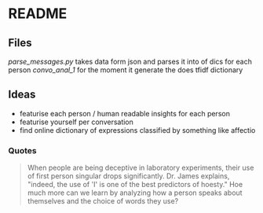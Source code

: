 # README

## Files
*parse_messages.py* takes data form json and parses it into of dics for each person
*convo_anal_1* for the moment it generate the does tfidf dictionary


## Ideas
- featurise each person / human readable insights for each person
- featurise yourself per conversation 
- find online dictionary of expressions classified by something like affectio


### Quotes
> When people are being deceptive in laboratory experiments, their use of first person singular drops significantly. Dr. James explains, "indeed, the use of 'I' is one of the best predictors of hoesty." Hoe much more can we learn by analyzing how a person speaks about themselves and the choice of words they use?

